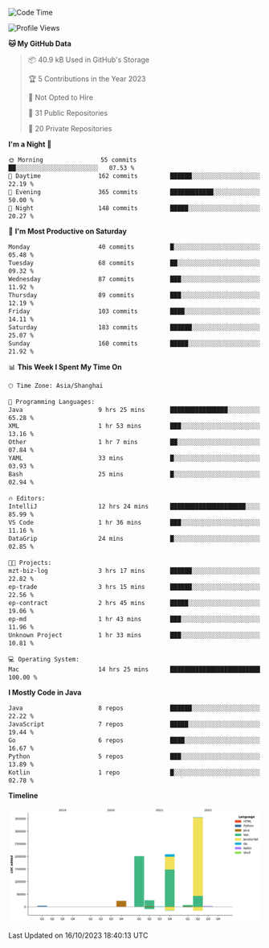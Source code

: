 <!--START_SECTION:waka-->
![Code Time](http://img.shields.io/badge/Code%20Time-2%2C109%20hrs%2037%20mins-blue)

![Profile Views](http://img.shields.io/badge/Profile%20Views-0-blue)

**🐱 My GitHub Data** 

> 📦 40.9 kB Used in GitHub's Storage 
 > 
> 🏆 5 Contributions in the Year 2023
 > 
> 🚫 Not Opted to Hire
 > 
> 📜 31 Public Repositories 
 > 
> 🔑 20 Private Repositories 
 > 
**I'm a Night 🦉** 

```text
🌞 Morning                55 commits          ██░░░░░░░░░░░░░░░░░░░░░░░   07.53 % 
🌆 Daytime                162 commits         ██████░░░░░░░░░░░░░░░░░░░   22.19 % 
🌃 Evening                365 commits         ████████████░░░░░░░░░░░░░   50.00 % 
🌙 Night                  148 commits         █████░░░░░░░░░░░░░░░░░░░░   20.27 % 
```
📅 **I'm Most Productive on Saturday** 

```text
Monday                   40 commits          █░░░░░░░░░░░░░░░░░░░░░░░░   05.48 % 
Tuesday                  68 commits          ██░░░░░░░░░░░░░░░░░░░░░░░   09.32 % 
Wednesday                87 commits          ███░░░░░░░░░░░░░░░░░░░░░░   11.92 % 
Thursday                 89 commits          ███░░░░░░░░░░░░░░░░░░░░░░   12.19 % 
Friday                   103 commits         ████░░░░░░░░░░░░░░░░░░░░░   14.11 % 
Saturday                 183 commits         ██████░░░░░░░░░░░░░░░░░░░   25.07 % 
Sunday                   160 commits         █████░░░░░░░░░░░░░░░░░░░░   21.92 % 
```


📊 **This Week I Spent My Time On** 

```text
🕑︎ Time Zone: Asia/Shanghai

💬 Programming Languages: 
Java                     9 hrs 25 mins       ████████████████░░░░░░░░░   65.28 % 
XML                      1 hr 53 mins        ███░░░░░░░░░░░░░░░░░░░░░░   13.16 % 
Other                    1 hr 7 mins         ██░░░░░░░░░░░░░░░░░░░░░░░   07.84 % 
YAML                     33 mins             █░░░░░░░░░░░░░░░░░░░░░░░░   03.93 % 
Bash                     25 mins             █░░░░░░░░░░░░░░░░░░░░░░░░   02.94 % 

🔥 Editors: 
IntelliJ                 12 hrs 24 mins      █████████████████████░░░░   85.99 % 
VS Code                  1 hr 36 mins        ███░░░░░░░░░░░░░░░░░░░░░░   11.16 % 
DataGrip                 24 mins             █░░░░░░░░░░░░░░░░░░░░░░░░   02.85 % 

🐱‍💻 Projects: 
mzt-biz-log              3 hrs 17 mins       ██████░░░░░░░░░░░░░░░░░░░   22.82 % 
ep-trade                 3 hrs 15 mins       ██████░░░░░░░░░░░░░░░░░░░   22.56 % 
ep-contract              2 hrs 45 mins       █████░░░░░░░░░░░░░░░░░░░░   19.06 % 
ep-md                    1 hr 43 mins        ███░░░░░░░░░░░░░░░░░░░░░░   11.96 % 
Unknown Project          1 hr 33 mins        ███░░░░░░░░░░░░░░░░░░░░░░   10.81 % 

💻 Operating System: 
Mac                      14 hrs 25 mins      █████████████████████████   100.00 % 
```

**I Mostly Code in Java** 

```text
Java                     8 repos             ██████░░░░░░░░░░░░░░░░░░░   22.22 % 
JavaScript               7 repos             █████░░░░░░░░░░░░░░░░░░░░   19.44 % 
Go                       6 repos             ████░░░░░░░░░░░░░░░░░░░░░   16.67 % 
Python                   5 repos             ███░░░░░░░░░░░░░░░░░░░░░░   13.89 % 
Kotlin                   1 repo              █░░░░░░░░░░░░░░░░░░░░░░░░   02.78 % 
```



**Timeline**

![Lines of Code chart](https://raw.githubusercontent.com/youtiaoguagua/youtiaoguagua/master/assets/bar_graph.png)


 Last Updated on 16/10/2023 18:40:13 UTC
<!--END_SECTION:waka-->